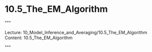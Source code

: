 # 10.5_The_EM_Algorithm

"""

Lecture: 10_Model_Inference_and_Averaging/10.5_The_EM_Algorithm
Content: 10.5_The_EM_Algorithm

"""


